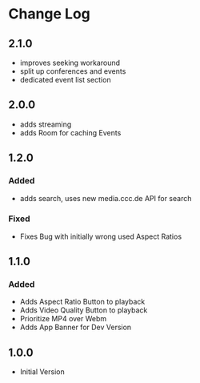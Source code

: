 # Change Log

## 2.1.0

- improves seeking workaround
- split up conferences and events
- dedicated event list section

## 2.0.0

- adds streaming
- adds Room for caching Events 

## 1.2.0

### Added

- adds search, uses new media.ccc.de API for search

### Fixed

- Fixes Bug with initially wrong used Aspect Ratios

## 1.1.0

### Added

- Adds Aspect Ratio Button to playback
- Adds Video Quality Button to playback
- Prioritize MP4 over Webm
- Adds App Banner for Dev Version

## 1.0.0

- Initial Version